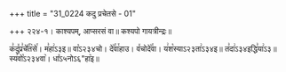 +++
title = "31_0224 कदु प्रचेतसे - 01"

+++
२२४-१। काश्यपम्, आप्सरसं वा॥ कश्यपो गायत्रीन्द्रः॥

क꣣दु꣤प्र꣣चे꣤꣯त꣥से꣯। म꣣हा꣢ऽ३इ॥ वा꣡ऽ२३४चो। दे꣥꣯वा꣯हाउ। व꣤चोदे꣥꣯वा। य꣢श꣡स्याऽ२३ता꣢ऽ३४इ॥ त꣣दा꣢ऽ३४इद्धि꣣या꣢ऽ३॥ स्य꣢वो꣡ऽ२३४वा꣥। धा꣤ऽ५नोऽ६"हा꣥इ॥